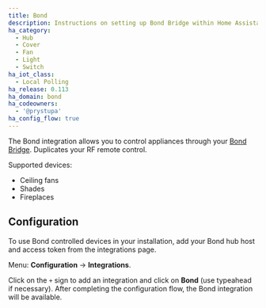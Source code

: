 ```yaml
---
title: Bond
description: Instructions on setting up Bond Bridge within Home Assistant.
ha_category:
  - Hub
  - Cover
  - Fan
  - Light
  - Switch
ha_iot_class:
  - Local Polling
ha_release: 0.113
ha_domain: bond
ha_codeowners:
  - '@prystupa'
ha_config_flow: true
---
```


The Bond integration allows you to control appliances through your [Bond Bridge](https://bondhome.io/). Duplicates your RF remote control.

Supported devices:

- Ceiling fans
- Shades
- Fireplaces

## Configuration

To use Bond controlled devices in your installation, add your Bond hub host and access token from the integrations page.

Menu: **Configuration** -> **Integrations**.

Click on the `+` sign to add an integration and click on **Bond** (use typeahead if necessary).
After completing the configuration flow, the Bond integration will be available.
